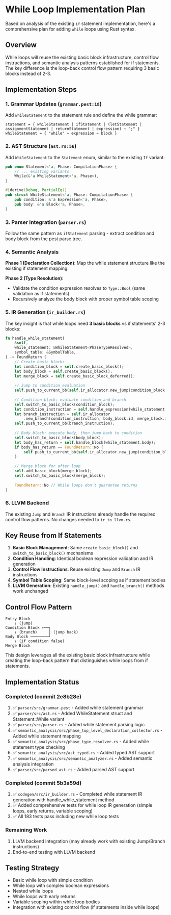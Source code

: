 # While Loop Implementation Plan

Based on analysis of the existing `if` statement implementation, here's a comprehensive plan for adding `while` loops using Rust syntax.

## Overview

While loops will reuse the existing basic block infrastructure, control flow instructions, and semantic analysis patterns established for if statements. The key difference is the loop-back control flow pattern requiring 3 basic blocks instead of 2-3.

## Implementation Steps

### 1. Grammar Updates (`grammar.pest:18`)

Add `whileStatement` to the statement rule and define the while grammar:

```pest
statement = { whileStatement | ifStatement | (letStatement | assignmentStatement | returnStatement | expression) ~ ";" }
whileStatement = { "while" ~ expression ~ block }
```

### 2. AST Structure (`ast.rs:56`)

Add `WhileStatement` to the `Statement` enum, similar to the existing `If` variant:

```rust
pub enum Statement<'a, Phase: CompilationPhase> {
    // ... existing variants
    While(&'a WhileStatement<'a, Phase>),
}

#[derive(Debug, PartialEq)]
pub struct WhileStatement<'a, Phase: CompilationPhase> {
    pub condition: &'a Expression<'a, Phase>,
    pub body: &'a Block<'a, Phase>,
}
```

### 3. Parser Integration (`parser.rs`)

Follow the same pattern as `ifStatement` parsing - extract condition and body block from the pest parse tree.

### 4. Semantic Analysis

**Phase 1 (Declaration Collection)**: Map the while statement structure like the existing if statement mapping.

**Phase 2 (Type Resolution)**: 
- Validate the condition expression resolves to `Type::Bool` (same validation as if statements)
- Recursively analyze the body block with proper symbol table scoping

### 5. IR Generation (`ir_builder.rs`)

The key insight is that while loops need **3 basic blocks** vs if statements' 2-3 blocks:

```rust
fn handle_while_statement(
    &self,
    while_statement: &WhileStatement<PhaseTypeResolved>,
    symbol_table: &SymbolTable,
) -> FoundReturn {
    // Create basic blocks
    let condition_block = self.create_basic_block();
    let body_block = self.create_basic_block(); 
    let merge_block = self.create_basic_block_deferred();
    
    // Jump to condition evaluation
    self.push_to_current_bb(self.ir_allocator.new_jump(condition_block.id));
    
    // Condition block: evaluate condition and branch
    self.switch_to_basic_block(condition_block);
    let condition_instruction = self.handle_expression(while_statement.condition, symbol_table);
    let branch_instruction = self.ir_allocator
        .new_branch(condition_instruction, body_block.id, merge_block.id);
    self.push_to_current_bb(branch_instruction);
    
    // Body block: execute body, then jump back to condition
    self.switch_to_basic_block(body_block);
    let body_has_return = self.handle_block(while_statement.body);
    if body_has_return == FoundReturn::No {
        self.push_to_current_bb(self.ir_allocator.new_jump(condition_block.id));
    }
    
    // Merge block for after loop
    self.add_basic_block(merge_block);
    self.switch_to_basic_block(merge_block);
    
    FoundReturn::No // While loops don't guarantee returns
}
```

### 6. LLVM Backend

The existing `Jump` and `Branch` IR instructions already handle the required control flow patterns. No changes needed to `ir_to_llvm.rs`.

## Key Reuse from If Statements

1. **Basic Block Management**: Same `create_basic_block()` and `switch_to_basic_block()` mechanisms
2. **Condition Handling**: Identical boolean expression validation and IR generation  
3. **Control Flow Instructions**: Reuse existing `Jump` and `Branch` IR instructions
4. **Symbol Table Scoping**: Same block-level scoping as if statement bodies
5. **LLVM Generation**: Existing `handle_jump()` and `handle_branch()` methods work unchanged

## Control Flow Pattern

```
Entry Block
    ↓ (jump)
Condition Block ←──┐
    ↓ (branch)     │ (jump back)
Body Block ────────┘
    ↓ (if condition false)
Merge Block
```

This design leverages all the existing basic block infrastructure while creating the loop-back pattern that distinguishes while loops from if statements.

## Implementation Status

### Completed (commit 2e8b28e)

1. ✅ `parser/src/grammar.pest` - Added while statement grammar
2. ✅ `parser/src/ast.rs` - Added WhileStatement struct and Statement::While variant
3. ✅ `parser/src/parser.rs` - Added while statement parsing logic
4. ✅ `semantic_analysis/src/phase_top_level_declaration_collector.rs` - Added while statement mapping
5. ✅ `semantic_analysis/src/phase_type_resolver.rs` - Added while statement type checking
6. ✅ `semantic_analysis/src/ast_typed.rs` - Added typed AST support
7. ✅ `semantic_analysis/src/semantic_analyzer.rs` - Added semantic analysis integration
8. ✅ `parser/src/parsed_ast.rs` - Added parsed AST support

### Completed (commit 5b3a59d)

1. ✅ `codegen/src/ir_builder.rs` - Completed while statement IR generation with handle_while_statement method
2. ✅ Added comprehensive tests for while loop IR generation (simple loops, early returns, variable scoping)
3. ✅ All 183 tests pass including new while loop tests

### Remaining Work

1. LLVM backend integration (may already work with existing Jump/Branch instructions)
2. End-to-end testing with LLVM backend

## Testing Strategy

- Basic while loop with simple condition
- While loop with complex boolean expressions
- Nested while loops
- While loops with early returns
- Variable scoping within while loop bodies
- Integration with existing control flow (if statements inside while loops)